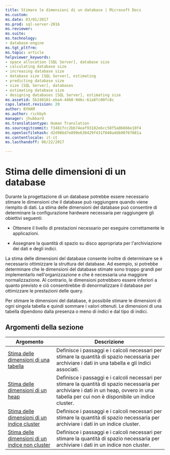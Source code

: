 ```yaml
---
title: Stimare le dimensioni di un database | Microsoft Docs
ms.custom: 
ms.date: 03/01/2017
ms.prod: sql-server-2016
ms.reviewer: 
ms.suite: 
ms.technology:
- database-engine
ms.tgt_pltfrm: 
ms.topic: article
helpviewer_keywords:
- space allocation [SQL Server], database size
- calculating database size
- increasing database size
- database size [SQL Server], estimating
- predicting database size
- size [SQL Server], databases
- estimating database size
- designing databases [SQL Server], estimating size
ms.assetid: 5b240161-eba4-44b0-946c-61a8fc00fc8c
caps.latest.revision: 20
author: BYHAM
ms.author: rickbyh
manager: jhubbard
ms.translationtype: Human Translation
ms.sourcegitcommit: f3481fcc2bb74eaf93182e6cc58f5a06666e10f4
ms.openlocfilehash: d2d986d7e899e630429f431f040addb9076f081a
ms.contentlocale: it-it
ms.lasthandoff: 06/22/2017

---
```

# <a name="estimate-the-size-of-a-database"></a>Stima delle dimensioni di un database
  Durante la progettazione di un database potrebbe essere necessario stimare le dimensioni che il database può raggiungere quando viene riempito di dati. La stima delle dimensioni del database può consentire di determinare la configurazione hardware necessaria per raggiungere gli obiettivi seguenti:  
  
-   Ottenere il livello di prestazioni necessario per eseguire correttamente le applicazioni.  
  
-   Assegnare la quantità di spazio su disco appropriata per l'archiviazione dei dati e degli indici.  
  
 La stima delle dimensioni del database consente inoltre di determinare se è necessario ottimizzare la struttura del database. Ad esempio, si potrebbe determinare che le dimensioni del database stimate sono troppo grandi per implementarlo nell'organizzazione e che è necessaria una maggiore normalizzazione. Al contrario, le dimensioni potrebbero essere inferiori a quanto previsto e ciò consentirebbe di denormalizzare il database per ottimizzare le prestazioni delle query.  
  
 Per stimare le dimensioni del database, è possibile stimare le dimensioni di ogni singola tabella e quindi sommare i valori ottenuti. Le dimensioni di una tabella dipendono dalla presenza o meno di indici e dal tipo di indici.  
  
## <a name="in-this-section"></a>Argomenti della sezione  
  
|Argomento|Descrizione|  
|-----------|-----------------|  
|[Stima delle dimensioni di una tabella](../../relational-databases/databases/estimate-the-size-of-a-table.md)|Definisce i passaggi e i calcoli necessari per stimare la quantità di spazio necessaria per archiviare i dati in una tabella e gli indici associati.|  
|[Stima delle dimensioni di un heap](../../relational-databases/databases/estimate-the-size-of-a-heap.md)|Definisce i passaggi e i calcoli necessari per stimare la quantità di spazio necessaria per archiviare i dati in un heap, ovvero in una tabella per cui non è disponibile un indice cluster.|  
|[Stima delle dimensioni di un indice cluster](../../relational-databases/databases/estimate-the-size-of-a-clustered-index.md)|Definisce i passaggi e i calcoli necessari per stimare la quantità di spazio necessaria per archiviare i dati in un indice cluster.|  
|[Stima delle dimensioni di un indice non cluster](../../relational-databases/databases/estimate-the-size-of-a-nonclustered-index.md)|Definisce i passaggi e i calcoli necessari per stimare la quantità di spazio necessaria per archiviare i dati in un indice non cluster.|  
  
  
